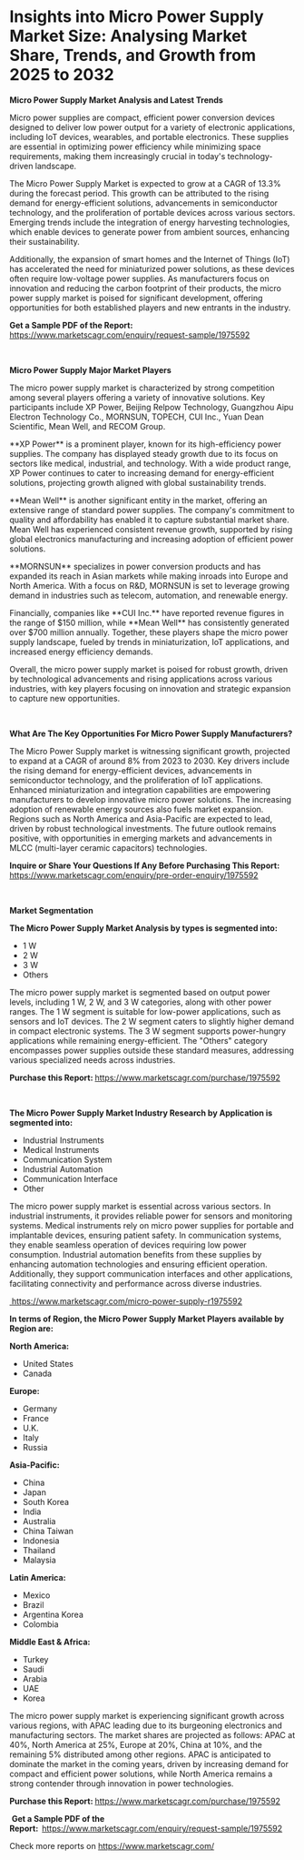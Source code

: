 <p><h1>Insights into Micro Power Supply Market Size: Analysing Market Share, Trends, and Growth from 2025 to 2032</h1></p><p><strong>Micro Power Supply Market Analysis and Latest Trends</strong></p>
<p><p>Micro power supplies are compact, efficient power conversion devices designed to deliver low power output for a variety of electronic applications, including IoT devices, wearables, and portable electronics. These supplies are essential in optimizing power efficiency while minimizing space requirements, making them increasingly crucial in today's technology-driven landscape.</p><p>The Micro Power Supply Market is expected to grow at a CAGR of 13.3% during the forecast period. This growth can be attributed to the rising demand for energy-efficient solutions, advancements in semiconductor technology, and the proliferation of portable devices across various sectors. Emerging trends include the integration of energy harvesting technologies, which enable devices to generate power from ambient sources, enhancing their sustainability.</p><p>Additionally, the expansion of smart homes and the Internet of Things (IoT) has accelerated the need for miniaturized power solutions, as these devices often require low-voltage power supplies. As manufacturers focus on innovation and reducing the carbon footprint of their products, the micro power supply market is poised for significant development, offering opportunities for both established players and new entrants in the industry.</p></p>
<p><strong>Get a Sample PDF of the Report:&nbsp;</strong> <a href="https://www.marketscagr.com/enquiry/request-sample/1975592?utm_campaign=1998&utm_medium=2&utm_source=Github&utm_content=ia&utm_term=13022025&utm_id=micro-power-supply">https://www.marketscagr.com/enquiry/request-sample/1975592</a></p>
<p>&nbsp;</p>
<p><strong>Micro Power Supply Major Market Players</strong></p>
<p><p>The micro power supply market is characterized by strong competition among several players offering a variety of innovative solutions. Key participants include XP Power, Beijing Relpow Technology, Guangzhou Aipu Electron Technology Co., MORNSUN, TOPECH, CUI Inc., Yuan Dean Scientific, Mean Well, and RECOM Group.</p><p>**XP Power** is a prominent player, known for its high-efficiency power supplies. The company has displayed steady growth due to its focus on sectors like medical, industrial, and technology. With a wide product range, XP Power continues to cater to increasing demand for energy-efficient solutions, projecting growth aligned with global sustainability trends.</p><p>**Mean Well** is another significant entity in the market, offering an extensive range of standard power supplies. The company's commitment to quality and affordability has enabled it to capture substantial market share. Mean Well has experienced consistent revenue growth, supported by rising global electronics manufacturing and increasing adoption of efficient power solutions.</p><p>**MORNSUN** specializes in power conversion products and has expanded its reach in Asian markets while making inroads into Europe and North America. With a focus on R&D, MORNSUN is set to leverage growing demand in industries such as telecom, automation, and renewable energy.</p><p>Financially, companies like **CUI Inc.** have reported revenue figures in the range of $150 million, while **Mean Well** has consistently generated over $700 million annually. Together, these players shape the micro power supply landscape, fueled by trends in miniaturization, IoT applications, and increased energy efficiency demands.</p><p>Overall, the micro power supply market is poised for robust growth, driven by technological advancements and rising applications across various industries, with key players focusing on innovation and strategic expansion to capture new opportunities.</p></p>
<p>&nbsp;</p>
<p><strong>What Are The Key Opportunities For Micro Power Supply Manufacturers?</strong></p>
<p><p>The Micro Power Supply market is witnessing significant growth, projected to expand at a CAGR of around 8% from 2023 to 2030. Key drivers include the rising demand for energy-efficient devices, advancements in semiconductor technology, and the proliferation of IoT applications. Enhanced miniaturization and integration capabilities are empowering manufacturers to develop innovative micro power solutions. The increasing adoption of renewable energy sources also fuels market expansion. Regions such as North America and Asia-Pacific are expected to lead, driven by robust technological investments. The future outlook remains positive, with opportunities in emerging markets and advancements in MLCC (multi-layer ceramic capacitors) technologies.</p></p>
<p><strong>Inquire or Share Your Questions If Any Before Purchasing This Report:</strong> <a href="https://www.marketscagr.com/enquiry/pre-order-enquiry/1975592?utm_campaign=1998&utm_medium=2&utm_source=Github&utm_content=ia&utm_term=13022025&utm_id=micro-power-supply">https://www.marketscagr.com/enquiry/pre-order-enquiry/1975592</a></p>
<p>&nbsp;</p>
<p><strong>Market Segmentation</strong></p>
<p><strong>The Micro Power Supply Market Analysis by types is segmented into:</strong></p>
<p><ul><li>1 W</li><li>2 W</li><li>3 W</li><li>Others</li></ul></p>
<p><p>The micro power supply market is segmented based on output power levels, including 1 W, 2 W, and 3 W categories, along with other power ranges. The 1 W segment is suitable for low-power applications, such as sensors and IoT devices. The 2 W segment caters to slightly higher demand in compact electronic systems. The 3 W segment supports power-hungry applications while remaining energy-efficient. The "Others" category encompasses power supplies outside these standard measures, addressing various specialized needs across industries.</p></p>
<p><strong>Purchase this Report:&nbsp;</strong><a href="https://www.marketscagr.com/purchase/1975592?utm_campaign=1998&utm_medium=2&utm_source=Github&utm_content=ia&utm_term=13022025&utm_id=micro-power-supply">https://www.marketscagr.com/purchase/1975592</a></p>
<p>&nbsp;</p>
<p><strong>The Micro Power Supply Market Industry Research by Application is segmented into:</strong></p>
<p><ul><li>Industrial Instruments</li><li>Medical Instruments</li><li>Communication System</li><li>Industrial Automation</li><li>Communication Interface</li><li>Other</li></ul></p>
<p><p>The micro power supply market is essential across various sectors. In industrial instruments, it provides reliable power for sensors and monitoring systems. Medical instruments rely on micro power supplies for portable and implantable devices, ensuring patient safety. In communication systems, they enable seamless operation of devices requiring low power consumption. Industrial automation benefits from these supplies by enhancing automation technologies and ensuring efficient operation. Additionally, they support communication interfaces and other applications, facilitating connectivity and performance across diverse industries.</p></p>
<p><a href="https://www.marketscagr.com/micro-power-supply-r1975592?utm_campaign=1998&utm_medium=2&utm_source=Github&utm_content=ia&utm_term=13022025&utm_id=micro-power-supply">&nbsp;https://www.marketscagr.com/micro-power-supply-r1975592</a></p>
<p><strong>In terms of Region, the Micro Power Supply Market Players available by Region are:</strong></p>
<p>
    <p> <strong> North America: </strong>
        <ul>
            <li>United States</li>
            <li>Canada</li>
        </ul>
        </p> 
    <p> <strong> Europe: </strong>
        <ul>
            <li>Germany</li>
            <li>France</li>
            <li>U.K.</li>
            <li>Italy</li>
            <li>Russia</li>
        </ul>
        </p> 
    <p> <strong> Asia-Pacific: </strong>
        <ul>
            <li>China</li>
            <li>Japan</li>
            <li>South Korea</li>
            <li>India</li>
            <li>Australia</li>
            <li>China Taiwan</li>
            <li>Indonesia</li>
            <li>Thailand</li>
            <li>Malaysia</li>
        </ul>
        </p> 
    <p> <strong> Latin America: </strong>
        <ul>
            <li>Mexico</li>
            <li>Brazil</li>
            <li>Argentina Korea</li>
            <li>Colombia</li>
        </ul>
        </p> 
    <p> <strong> Middle East & Africa: </strong>
        <ul>
            <li>Turkey</li>
            <li>Saudi</li>
            <li>Arabia</li>
            <li>UAE</li>
            <li>Korea</li>
        </ul>
    </p>
    </p>
<p><p>The micro power supply market is experiencing significant growth across various regions, with APAC leading due to its burgeoning electronics and manufacturing sectors. The market shares are projected as follows: APAC at 40%, North America at 25%, Europe at 20%, China at 10%, and the remaining 5% distributed among other regions. APAC is anticipated to dominate the market in the coming years, driven by increasing demand for compact and efficient power solutions, while North America remains a strong contender through innovation in power technologies.</p></p>
<p><strong>Purchase this Report: </strong><a href="https://www.marketscagr.com/purchase/1975592?utm_campaign=1998&utm_medium=2&utm_source=Github&utm_content=ia&utm_term=13022025&utm_id=micro-power-supply">https://www.marketscagr.com/purchase/1975592</a></p>
<p>&nbsp;<strong>Get a Sample PDF of the Report:&nbsp;&nbsp;</strong><a href="https://www.marketscagr.com/enquiry/request-sample/1975592?utm_campaign=1998&utm_medium=2&utm_source=Github&utm_content=ia&utm_term=13022025&utm_id=micro-power-supply">https://www.marketscagr.com/enquiry/request-sample/1975592</a></p>
<p><strong></strong></p>
<p>Check more reports on <a href="https://www.marketscagr.com/?utm_campaign=1998&utm_medium=2&utm_source=Github&utm_content=ia&utm_term=13022025&utm_id=micro-power-supply">https://www.marketscagr.com/</a></p>